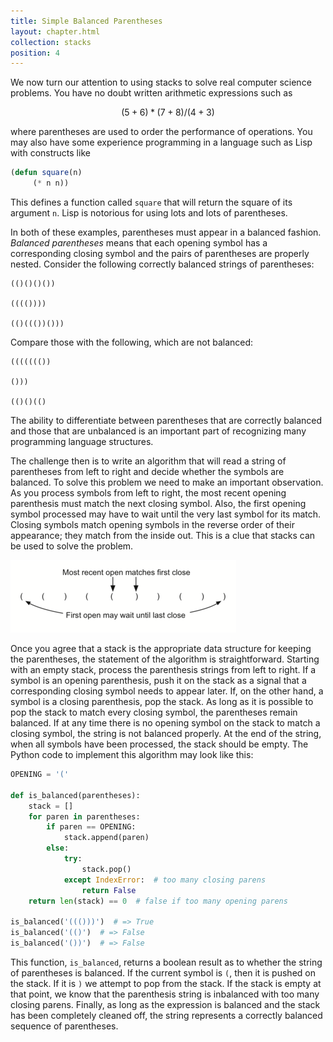 ```yaml
---
title: Simple Balanced Parentheses
layout: chapter.html
collection: stacks
position: 4
---
```


We now turn our attention to using stacks to solve real computer science
problems. You have no doubt written arithmetic expressions such as

$$(5+6)*(7+8)/(4+3)$$

where parentheses are used to order the performance of operations. You
may also have some experience programming in a language such as Lisp
with constructs like

```lisp
(defun square(n)
     (* n n))
```

This defines a function called `square` that will return the square of
its argument `n`. Lisp is notorious for using lots and lots of
parentheses.

In both of these examples, parentheses must appear in a balanced
fashion. *Balanced parentheses* means that each opening symbol has a
corresponding closing symbol and the pairs of parentheses are properly
nested. Consider the following correctly balanced strings of
parentheses:

    (()()()())

    (((())))

    (()((())()))

Compare those with the following, which are not balanced:

    ((((((())

    ()))

    (()()(()

The ability to differentiate between parentheses that are correctly
balanced and those that are unbalanced is an important part of
recognizing many programming language structures.

The challenge then is to write an algorithm that will read a string of
parentheses from left to right and decide whether the symbols are
balanced. To solve this problem we need to make an important
observation. As you process symbols from left to right, the most recent
opening parenthesis must match the next closing symbol. Also, the first opening symbol
processed may have to wait until the very last symbol for its match.
Closing symbols match opening symbols in the reverse order of their
appearance; they match from the inside out. This is a clue that stacks
can be used to solve the problem.

![Matching parentheses](figures/simple-parity-check.png)

Once you agree that a stack is the appropriate data structure for
keeping the parentheses, the statement of the algorithm is
straightforward. Starting with an empty stack, process the parenthesis
strings from left to right. If a symbol is an opening parenthesis, push
it on the stack as a signal that a corresponding closing symbol needs to
appear later. If, on the other hand, a symbol is a closing parenthesis,
pop the stack. As long as it is possible to pop the stack to match every
closing symbol, the parentheses remain balanced. If at any time there is
no opening symbol on the stack to match a closing symbol, the string is
not balanced properly. At the end of the string, when all symbols have
been processed, the stack should be empty. The Python code to implement
this algorithm may look like this:

```python
OPENING = '('

def is_balanced(parentheses):
    stack = []
    for paren in parentheses:
        if paren == OPENING:
            stack.append(paren)
        else:
            try:
                stack.pop()
            except IndexError:  # too many closing parens
                return False
    return len(stack) == 0  # false if too many opening parens

is_balanced('((()))')  # => True
is_balanced('(()')  # => False
is_balanced('())')  # => False
```

This function, `is_balanced`, returns a boolean result as to whether the string of parentheses is
balanced. If the
current symbol is `(`, then it is pushed on the stack. If it is `)` we attempt to pop from the stack. If the stack is empty at that point, we know that the parenthesis string is inbalanced with too many closing parens. Finally, as long as the expression is balanced and the stack has been completely cleaned off, the string
represents a correctly balanced sequence of parentheses.
